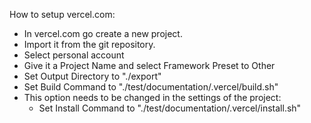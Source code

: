 <!--
SPDX-FileCopyrightText: 2006-2024 Knut Reinert & Freie Universität Berlin
SPDX-FileCopyrightText: 2016-2024 Knut Reinert & MPI für molekulare Genetik
SPDX-License-Identifier: BSD-3-Clause
-->

How to setup vercel.com:

* In vercel.com go create a new project.
* Import it from the git repository.
* Select personal account
* Give it a Project Name and select Framework Preset to Other
* Set Output Directory to "./export"
* Set Build Command to "./test/documentation/.vercel/build.sh"
* This option needs to be changed in the settings of the project:
  * Set Install Command to "./test/documentation/.vercel/install.sh"
